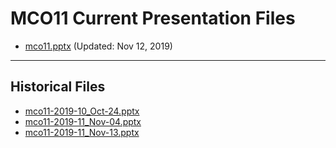 <!--
This is a machine generated file,
and should not be edited,
as it will be overwritten with future updates.

If you have questions around this process
please contact Scott Cate
-->

# MCO11 Current Presentation Files

- [mco11.pptx](https://globaleventcdn.blob.core.windows.net/assets/mco/mco11/mco11.pptx) (Updated: Nov 12, 2019)
---
## Historical Files
- [mco11-2019-10_Oct-24.pptx](https://globaleventcdn.blob.core.windows.net/assets/mco/mco11/mco11-2019-10_Oct-24.pptx)
- [mco11-2019-11_Nov-04.pptx](https://globaleventcdn.blob.core.windows.net/assets/mco/mco11/mco11-2019-11_Nov-04.pptx)
- [mco11-2019-11_Nov-13.pptx](https://globaleventcdn.blob.core.windows.net/assets/mco/mco11/mco11-2019-11_Nov-13.pptx)


